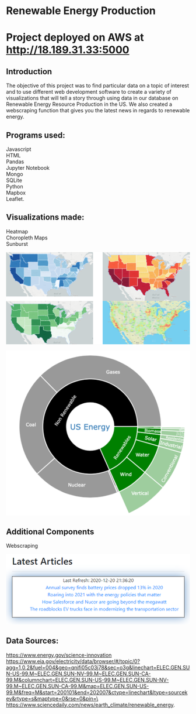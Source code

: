 # Renewable Energy Production

# Project deployed on AWS at http://18.189.31.33:5000

## Introduction

The objective of this project was to find particular data on a topic of interest and to use different web development software to create a variety of visualizations that will tell a story through using data in our database on Renewable Energy Resource Production in the US. We also created a webscraping function that gives you the latest news in regards to renewable energy.

## Programs used: 
Javascript\
HTML\
Pandas\
Jupyter Notebook\
Mongo\
SQLite\
Python\
Mapbox\
Leaflet.

## Visualizations made: 
Heatmap\
Choropleth Maps\
Sunburst



![](static/images/pic1.png)


![](static/images/pic2.png)

## Additional Components
Webscraping

![](static/images/pic3.png)

## Data Sources: 
https://www.energy.gov/science-innovation \
https://www.eia.gov/electricity/data/browser/#/topic/0?agg=1,0,2&fuel=004&geo=qnifi05c03j78&sec=o3g&linechart=ELEC.GEN.SUN-US-99.M~ELEC.GEN.SUN-NV-99.M~ELEC.GEN.SUN-CA-99.M&columnchart=ELEC.GEN.SUN-US-99.M~ELEC.GEN.SUN-NV-99.M~ELEC.GEN.SUN-CA-99.M&map=ELEC.GEN.SUN-US-99.M&freq=M&start=200101&end=202007&ctype=linechart&ltype=sourcekey&rtype=s&maptype=0&rse=0&pin=\
https://www.sciencedaily.com/news/earth_climate/renewable_energy.
